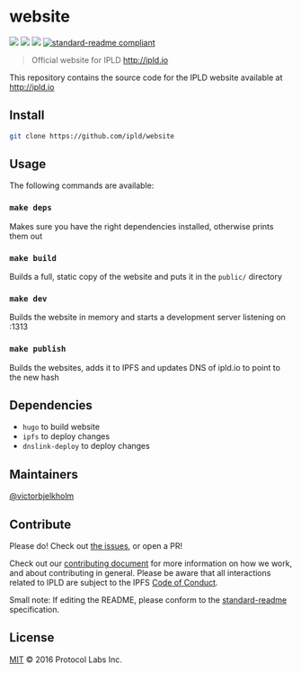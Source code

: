 # website

[![](https://img.shields.io/badge/made%20by-Protocol%20Labs-blue.svg?style=flat-square)](http://ipn.io)
[![](https://img.shields.io/badge/project-IPLD-blue.svg?style=flat-square)](http://github.com/ipld/ipld)
[![](https://img.shields.io/badge/freenode-%23ipfs-blue.svg?style=flat-square)](http://webchat.freenode.net/?channels=%23ipfs)
[![standard-readme compliant](https://img.shields.io/badge/standard--readme-OK-green.svg?style=flat-square)](https://github.com/RichardLitt/standard-readme)

> Official website for IPLD http://ipld.io

This repository contains the source code for the IPLD website available at http://ipld.io

## Install

```sh
git clone https://github.com/ipld/website
```

## Usage

The following commands are available:

### `make deps`

Makes sure you have the right dependencies installed, otherwise prints them out

### `make build`

Builds a full, static copy of the website and puts it in the `public/` directory

### `make dev`

Builds the website in memory and starts a development server listening on :1313

### `make publish`

Builds the websites, adds it to IPFS and updates DNS of ipld.io to point to the new hash

## Dependencies

* `hugo` to build website
* `ipfs` to deploy changes
* `dnslink-deploy` to deploy changes

## Maintainers

[@victorbjelkholm](https://github.com/victorbjelkholm)

## Contribute

Please do! Check out [the issues](https://github.com/ipld/website/issues), or open a PR!

Check out our [contributing document](https://github.com/ipld/ipld/blob/master/contributing.md) for more information on how we work, and about contributing in general. Please be aware that all interactions related to IPLD are subject to the IPFS [Code of Conduct](https://github.com/ipfs/community/blob/master/code-of-conduct.md).

Small note: If editing the README, please conform to the [standard-readme](https://github.com/RichardLitt/standard-readme) specification.

## License

[MIT](LICENSE) © 2016 Protocol Labs Inc.

